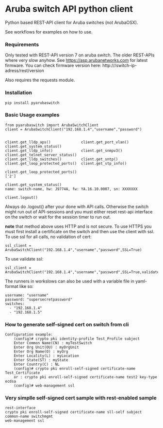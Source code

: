 # Aruba switch API python  client

Python based REST-API client for Aruba switches (not ArubaOSX).

See workflows for examples on how to use.

### Requirements
Only tested with REST-API version 7 on aruba switch. The older REST-APIs where very slow anyhow.
See https://asp.arubanetworks.com for latest firmware.
You can check firmware version here: 
http:///switch-ip-adress/rest/version

Also requires the requests module.

### Installation 
```
pip install pyarubaswitch
```

### Basic Usage examples

```
from pyarubaswitch import ArubaSwitchClient
client = ArubaSwitchClient("192.168.1.4","username","password")


client.get_lldp_aps()              client.get_port_vlan()             client.get_system_status()
client.get_lldp_info()             client.get_snmpv3()                client.get_telnet_server_status()
client.get_lldp_switches()         client.get_sntp()                  
client.get_loop_protected_ports()  client.get_stp_info()              

client.get_loop_protected_ports()
['2'] 

client.get_system_status()
name: switch-name, hw: J9774A, fw: YA.16.10.0007, sn: XXXXXXX

client.logout()
```
Always do .logout() after your done with API calls. Otherwise the switch might run out of API-sessions and you must either reset rest-api interface on the switch or wait for the session timer to run out.

**note** that method above uses HTTP and is not secure. To use HTTPS you must first install a certificate on the switch and then use the client with ssl.
To use ssl for all calls, no validation of cert:
```
ssl_client = ArubaSwitchClient("192.168.1.4","username","password",SSL=True)  
```
To use validate ssl:
```
ssl_client = ArubaSwitchClient("192.168.1.4","username","password",SSL=True,validate_ssl=True)
```


The runners in workslows can also be used with a variable file in yaml-format like so:
```
username: "username"
password: "supersecretpassword"
switches:
  - "192.168.1.4"
  - "192.168.1.5"
```
### How to generate self-signed cert on switch from cli 
```
Configuration example: 
    (config)# crypto pki identity-profile Test_Profile subject
    Enter Common Name(CN) : myTestSwitch
    Enter Org Unit(OU) : myOrgUnit
    Enter Org Name(O) : myOrg
    Enter Locality(L) : myLocation
    Enter State(ST) : myState
    Enter Country(C) : NL
    (config)# crypto pki enroll-self-signed certificate-name Test_Certificate
    or : crypto pki enroll-self-signed certificate-name test2 key-type ecdsa
    (config)# web-management ssl

```
### Very simplle self-signed cert sample with rest-enabled sample
```
rest-interface
crypto pki enroll-self-signed certificate-name sll-self subject common-name switchmgmt
web-management ssl
```